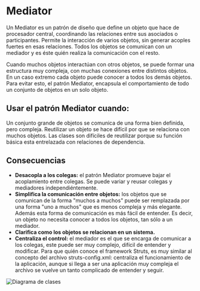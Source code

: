 # Mediator
Un Mediator es un patrón de diseño que define un objeto que hace de procesador central, coordinando las relaciones entre sus asociados o participantes. Permite la interacción de varios objetos, sin generar acoples fuertes en esas relaciones. Todos los objetos se comunican con un mediador y es éste quién realiza la comunicación con el resto.

Cuando muchos objetos interactúan con otros objetos, se puede formar una estructura muy compleja, con muchas conexiones entre distintos objetos. En un caso extremo cada objeto puede conocer a todos los demás objetos. Para evitar esto, el patrón Mediator, encapsula el comportamiento de todo un conjunto de objetos en un solo objeto.

## Usar el patrón Mediator cuando:
Un conjunto grande de objetos se comunica de una forma bien definida, pero compleja.
Reutilizar un objeto se hace difícil por que se relaciona con muchos objetos.
Las clases son difíciles de reutilizar porque su función básica esta entrelazada con relaciones de dependencia.

## Consecuencias
* **Desacopla a los colegas:** el patrón Mediator promueve bajar el acoplamiento entre colegas. Se puede variar y reusar colegas y mediadores independiéntemente.
* **Simplifica la comunicación entre objetos:** los objetos que se comunican de la forma "muchos a muchos" puede ser remplazada por una forma "uno a muchos" que es menos compleja y más elegante. Además esta forma de comunicación es más fácil de entender. Es decir, un objeto no necesita conocer a todos los objetos, tan sólo a un mediador.
* **Clarifica como los objetos se relacionan en un sistema.**
* **Centraliza el control:** el mediador es el que se encarga de comunicar a los colegas, este puede ser muy complejo, difícil de entender y modificar. Para que quién conoce el framework Struts, es muy similar al concepto del archivo struts-config.xml: centraliza el funcionamiento de la aplicación, aunque si llega a ser una aplicación muy compleja el archivo se vuelve un tanto complicado de entender y seguir.

![Diagrama de clases](https://sourcemaking.com/files/v2/content/patterns/Mediator__1.png)
